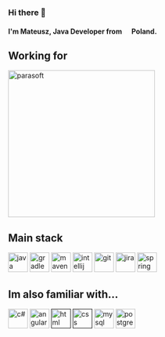 ### Hi there 👋

<h4>I'm Mateusz, Java Developer from <img src="https://hatscripts.github.io/circle-flags/flags/pl.svg" width="13"/> <b> Poland</b>. </h4>

## Working for
[<img alt="parasoft" width="300px" src="https://www.parasoft.com/wp-content/uploads/2020/06/parasoft.svg" />](https://www.parasoft.com/)

## Main stack
[<img alt="java" width="40px" src="https://cdn.jsdelivr.net/gh/devicons/devicon/icons/java/java-original.svg" />](https://www.java.com/pl/)
[<img alt="gradle" width="40px" src="https://cdn.jsdelivr.net/gh/devicons/devicon/icons/gradle/gradle-original.svg" />](https://gradle.org/)
[<img alt="maven" width="40px" src="https://cdn.jsdelivr.net/gh/devicons/devicon@latest/icons/maven/maven-original.svg" />](https://maven.apache.org/)
[<img alt="intellij" width="40px" src="https://cdn.jsdelivr.net/gh/devicons/devicon/icons/intellij/intellij-original.svg" />](https://www.jetbrains.com/idea/)
[<img alt="git" width="40px" src="https://cdn.jsdelivr.net/gh/devicons/devicon/icons/git/git-original.svg" />](https://git-scm.com/)
[<img alt="jira" width="40px" src="https://cdn.jsdelivr.net/gh/devicons/devicon/icons/jira/jira-original-wordmark.svg" />](https://www.atlassian.com/software/jira)
[<img alt="spring" width="40px" src="https://cdn.jsdelivr.net/gh/devicons/devicon/icons/spring/spring-original-wordmark.svg" />](https://spring.io/)

## Im also familiar with...
[<img alt="c#" width="40px" src="https://cdn.jsdelivr.net/gh/devicons/devicon@latest/icons/csharp/csharp-original.svg" />](https://docs.microsoft.com/en-us/dotnet/csharp/programming-guide/)
[<img alt="angular" width="40px" src="https://cdn.jsdelivr.net/gh/devicons/devicon@latest/icons/angular/angular-original.svg" />](https://angular.io/)
[<img alt="html" width="40px" src="https://cdn.jsdelivr.net/gh/devicons/devicon@latest/icons/html5/html5-plain-wordmark.svg" />]()
[<img alt="css" width="40px" src="https://cdn.jsdelivr.net/gh/devicons/devicon@latest/icons/css3/css3-plain-wordmark.svg" />]()
[<img alt="mysql" width="40px" src="https://cdn.jsdelivr.net/gh/devicons/devicon/icons/mysql/mysql-original-wordmark.svg" />](https://www.mysql.com/)
[<img alt="postgresql" width="40px" src="https://cdn.jsdelivr.net/gh/devicons/devicon@latest/icons/postgresql/postgresql-original.svg" />](https://www.postgresql.org/)
